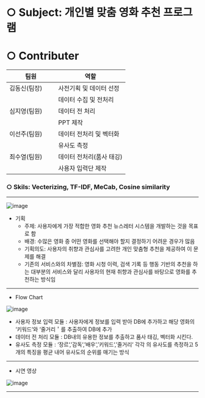 # ○ Subject: 개인별 맞춤 영화 추천 프로그램

# ○ Contributer

팀원|역할|
------------|-----------------------
김동신(팀장) | 사전기획 및 데이터 선정 
　　　　　　　| 데이터 수집 및 전처리   
심지영(팀원) | 데이터 전 처리         
　　　　　　　|  PPT 제작              
이선주(팀원) | 데이터 전처리 및 벡터화
　　　　　　　| 유사도 측정             
최수열(팀원) | 데이터 전처리(품사 태깅) 
　　　　　　　| 사용자 입력단 제작     

### ○ Skils: Vecterizing, TF-IDF, MeCab, Cosine similarity

---

![image](https://github.com/KimDong-gue/Command_Movie/assets/116249934/c0ac7c8f-3452-4a97-ba79-78be0a91d7e2)


- 기획
  - 주제: 사용자에게 가장 적합한 영화 추천 뉴스레터 시스템을 개발하는 것을 목표로 함
  - 배경: 수많은 영화 중 어떤 영화를 선택해야 할지 결정하기 어려운 경우가 많음 
  - 기획의도: 사용자의 취향과 관심사를 고려한 개인 맞춤형 추천을 제공하여 이 문제를 해결
  - 기존의 서비스와의 차별점: 영화 시청 이력, 검색 기록 등 행동 기반의 추천을 하는 대부분의 서비스와 달리 사용자의 현재 취향과 관심사를 바탕으로 영화를 추천하는 방식임


---

- Flow Chart
  
![image](https://github.com/KimDong-gue/Command_Movie/assets/116249934/1dd41513-3f49-4c34-a3c2-fd64aa2c765c)

- 사용자 정보 입력 모듈 : 사용자에게 정보를 입력 받아 DB에 추가하고 해당 영화의 ‘키워드‘와 ‘줄거리＇를  추출하여 DB에 추가
- 데이터 전 처리 모듈 : DB내의  유용한 정보를 추출하고 품사 태깅, 벡터화 시킨다. 
- 유사도 측정 모듈 : ‘장르‘,’감독‘,’배우‘,’키워드‘,’줄거리‘ 각각 의 유사도를 측정하고 5개의 특징을 평균 내어 유사도의 순위를 매기는 방식

---
- 시연 영상

![image](https://github.com/KimDong-gue/Command_Movie/assets/116249934/d1185802-6236-412f-b15a-00428855b774)

---
